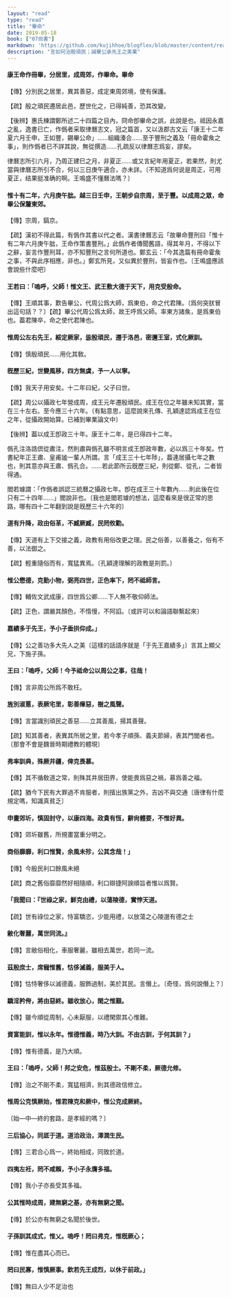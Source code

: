 ```yaml
---
layout: "read"
type: "read"
title: "畢命"
date: 2019-05-18
book: ["07尙書"]
markdown: 'https://github.com/kujihhoe/blogflex/blob/master/content/read/07-尙書/052-畢命.md'
description: "言如何治殷頑民；誡畢公承先王之美業"
---
```


#### 康王命作冊畢，分居里，成周郊，作<v>畢命</v>。畢命

【傳】分別民之居里，異其善惡，成定東周郊境，使有保護。

【疏】殷之頑民遷居此邑，歷世化之，已得純善，恐其改變。

【後辨】惠氏棟謂鄭所述二十四篇之目內，<v>冏命</v>卽<v>畢命</v>之誤，此說是也。祗因永嘉之亂，<v>逸書</v>已亡，作僞者采取<v>律曆志</v>文，冠之篇首，又以汲郡古文云「康王十二年夏六月壬申，王如豐，錫畢公命」……組織湊合……至于<v>豐刑</v>之義及「冊命霍矦之事」，則作僞者已不詳其說，無從撰造……孔疏反以<v>律曆志</v>爲妄，謬矣。

<v>律曆志</v>所引六月，乃周正建巳之月，非夏正……或又言<v>紀年</v>用夏正，若果然，則尤當與<v>律曆志</v>所引不合，何以三日庚午適合，亦未詳。〔不知道爲何说是周正，可用夏正，结果挺准确的啊。王鳴盛不懂曆法嗎？〕

#### 惟十有二年，六月庚午朏。越三日壬申，王朝步自宗周，至于豐。以成周之眾，命畢公保釐東郊。

【傳】宗周，鎬京。

【疏】漢初不得此篇，有僞作其書以代之者。<v>漢書</v><v>律曆志</v>云「故<v>畢命</v><v>豐刑</v>曰「惟十有二年六月庚午朏，王命作策書<v>豐刑</v>。」此僞作者傳聞舊語，得其年月，不得以下之辭，妄言作<v>豐刑</v>耳，亦不知<v>豐刑</v>之言何所道也。鄭玄云：「今其逸篇有冊命霍矦之事，不與此序相應，非也。」鄭玄所見，又似異於<v>豐刑</v>，皆妄作也。〔王鳴盛應該會說些什麼吧〕

#### 王若曰：「嗚呼，父師！惟文王、武王敷大德于天下，用克受殷命。

【傳】王順其事，歎告畢公，代周公爲大師，爲東伯，命之代君陳。〔爲何突肰冒出這句話？？〕【疏】畢公代周公爲太師，故王呼爲父師。率東方諸矦，是爲東伯也。葢君陳卒，命之使代君陳也。

#### 惟周公左右先王，綏定厥家，毖殷頑民，遷于洛邑，密邇王室，式化厥訓。

【傳】慎殷頑民……用化其敎。

#### 旣歷三紀，世變風移，四方無虞，予一人以寧。

【傳】我天子用安矣。十二年曰紀，父子曰世。

【疏】周公以攝政七年營成周，成王元年遷殷頑民。成王在位之年雖未知其實，當在三十左右。至今應三十六年。〔有點意思，這麼說來孔傳、孔穎達認爲成王在位之年，從攝政開始算。已補到畢業論文中〕

【後辨】葢以成王卽政三十年。康王十二年，是已得四十二年。

僞孔注<v>洛誥</v>倶從肅注，然則肅與僞孔雖不明言成王卽政年數，必以爲三十年矣。<v>竹書紀年</v>正王肅、皇甫謐一輩人所謂。言「成王三十七年陟」，葢連居攝七年之數也，則其意亦與王肅、僞孔合。……若此節所云旣歷三紀，則從鄭、從孔，二者皆得通。

閻若璩謂：「作僞者誤認<v>三統曆</v>之攝政七年。卽在成王三十年數內……則此後在位只有二十四年……」閻說非也。〔我也是閻若璩的想法，這麼看來是很正常的思路，哪有四十二年翻到說是旣歷三十六年的〕

#### 道有升降，政由俗革，不臧厥臧，民罔攸勸。

【傳】天道有上下交接之義，政教有用俗改更之理。民之俗善，以善養之，俗有不善，以法御之。

【疏】輕重隨俗而有，寬猛異焉。〔孔穎達理解的政教是㓝罰。〕

#### 惟公懋德，克勤小物，弼亮四世，正色率下，罔不祗師言。

【傳】輔佐文武成康，四世爲公卿……下人無不敬仰師法。

【疏】正色，謂嚴其顏色，不惰慢，不阿諂。〔或許可以和論語聯繫起來〕

#### 嘉績多于先王，予小子垂拱仰成。」

【傳】公之善功多大先人之美〔這樣的話語序就是「于先王嘉績多」〕言其上顯父兄，下施子孫。

#### 王曰：「嗚呼，父師！今予祗命公以周公之事，往哉！

【傳】言非周公所爲不敢枉。

#### 旌別淑慝，表厥宅里，彰善癉惡，樹之風聲。

【傳】言當識別頑民之善惡……立其善風，揚其善聲。

【疏】知其善者，表異其所居之里，若今孝子順孫、義夫節婦，表其門閭者也。〔那會不會是魏晉時期禮教的體現〕

#### 弗率訓典，殊厥井疆，俾克畏慕。

【傳】其不循敎道之常，則殊其井居田界，使能畏爲惡之禍，慕爲善之福。

【疏】猶今下民有大罪過不肯服者，則擯出族黨之外，吉凶不與交通〔唐律有什麼規定嗎，知識真貧乏〕

#### 申畫郊圻，慎固封守，以康四海。政貴有恆，辭尙體要，不惟好異。

【傳】郊圻雖舊，所規畫當重分明之。

#### 商俗靡靡，利口惟賢，余風未殄，公其念哉！」

【傳】今殷民利口餘風未絕

【疏】商之舊俗靡靡然好相隨順，利口辯捷阿諛順旨者惟以爲賢。

#### 「我聞曰：『世祿之家，鮮克由禮，以蕩陵德，實悖天道。

【疏】世有祿位之家，恃富驕恣，少能用禮，以放蕩之心陵邈有德之士

#### 敝化奢麗，萬世同流。』

【傳】言敝俗相化，車服奢麗，雖相去萬世，若同一流。

#### 茲殷庶士，席寵惟舊，怙侈滅義，服美于人。

【傳】怙恃奢侈以滅德義，服飾過制，美於其民。言僭上。〔奇怪，爲何說僭上？〕

#### 驕淫矜侉，將由惡終。雖收放心，閑之惟艱。

【傳】雖今順從周制，心未厭服，以禮閑禦其心惟難。

#### 資富能訓，惟以永年。惟德惟義，時乃大訓。不由古訓，于何其訓？」

【傳】惟有德義，是乃大順。

#### 王曰：「嗚呼，父師！邦之安危，惟茲殷士。不剛不柔，厥德允修。

【傳】治之不剛不柔，寬猛相濟，則其德政信修立。

#### 惟周公克慎厥始，惟君陳克和厥中，惟公克成厥終。

〔始—中—終的套路，是孝經的嗎？〕

#### 三后協心，同厎于道。道洽政治，澤潤生民。

【傳】三君合心爲一，終始相成，同致於道。

#### 四夷左衽，罔不咸賴，予小子永膺多福。

【傳】我小子亦長受其多福。

#### 公其惟時成周，建無窮之基，亦有無窮之聞。

【傳】於公亦有無窮之名聞於後世。

#### 子孫訓其成式，惟乂。嗚呼！罔曰弗克，惟旣厥心；

【傳】惟在盡其心而已。

#### 罔曰民寡，惟慎厥事。欽若先王成烈，以休于前政。」

【傳】無曰人少不足治也
